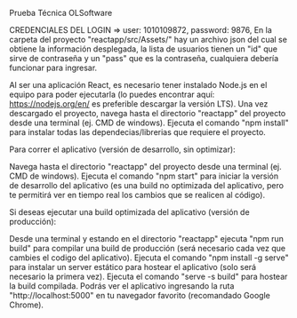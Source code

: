 Prueba Técnica OLSoftware

CREDENCIALES DEL LOGIN => user: 1010109872, password: 9876,
En la carpeta del proyecto "reactapp/src/Assets/" hay un archivo json del cual se obtiene la información desplegada, la lista de usuarios tienen un "id" que sirve de contraseña y un "pass" que es la contraseña, cualquiera debería funcionar para ingresar.

Al ser una aplicación React, es necesario tener instalado Node.js en el equipo para poder ejecutarla (lo puedes encontrar aquí: https://nodejs.org/en/ es preferible descargar la versión LTS).
Una vez descargado el proyecto, navega hasta el directorio "reactapp" del proyecto desde una terminal (ej. CMD de windows).
Ejecuta el comando "npm install" para instalar todas las dependecias/librerias que requiere el proyecto.

Para correr el aplicativo (versión de desarrollo, sin optimizar):

Navega hasta el directorio "reactapp" del proyecto desde una terminal (ej. CMD de windows).
Ejecuta el comando "npm start" para iniciar la versión de desarrollo del aplicativo (es una build no optimizada del aplicativo, pero te permitirá ver en tiempo real los cambios que se realicen al código).

Si deseas ejecutar una build optimizada del aplicativo (versión de producción):

Desde una terminal y estando en el directorio "reactapp" ejecuta "npm run build" para compilar una build de producción (será necesario cada vez que cambies el codigo del aplicativo).
Ejecuta el comando "npm install -g serve" para instalar un server estático para hostear el aplicativo (solo será necesario la primera vez).
Ejecuta el comando "serve -s build" para hostear la build compilada.
Podrás ver el aplicativo ingresando la ruta "http://localhost:5000" en tu navegador favorito (recomandado Google Chrome).
